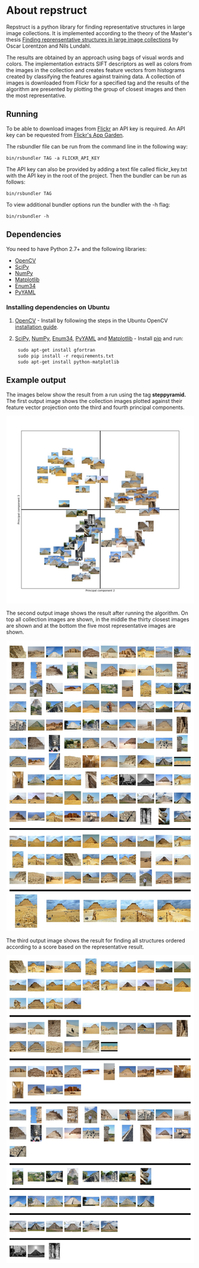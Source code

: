 # About repstruct

Repstruct is a python library for finding representative structures in large image collections. It is implemented according to the theory of the Master's thesis [Finding reprensentative structures in large image collections](http://www2.maths.lth.se/vision/education/pages/OscarNils09/) by Oscar Lorentzon and Nils Lundahl.

The results are obtained by an approach using bags of visual words and colors. The implementation extracts SIFT descriptors as well as colors from the images in the collection and creates feature vectors from histograms created by classifying the features against training data. A collection of images is downloaded from Flickr for a specified tag and the results of the algorithm are presented by plotting the group of closest images and then the most representative.

## Running
To be able to download images from [Flickr](https://www.flickr.com/) an API key is required. An API key can be requested from [Flickr's App Garden](https://www.flickr.com/services/apps/create/).

The rsbundler file can be run from the command line in the following way:

	bin/rsbundler TAG -a FLICKR_API_KEY

The API key can also be provided by adding a text file called flickr_key.txt with the API key in the root of the project. Then the bundler can be run as follows:

	bin/rsbundler TAG

To view additional bundler options run the bundler with the -h flag:
	
	bin/rsbundler -h

## Dependencies
You need to have Python 2.7+ and the following libraries:

* [OpenCV][]
* [SciPy][]
* [NumPy][]
* [Matplotlib][]
* [Enum34][]
* [PyYAML][]

### Installing dependencies on Ubuntu

1. [OpenCV][] - Install by following the steps in the Ubuntu OpenCV [installation guide](https://help.ubuntu.com/community/OpenCV).

2. [SciPy][], [NumPy][], [Enum34][], [PyYAML][] and [Matplotlib][] - Install [pip](https://pypi.python.org/pypi/pip) and run:

        sudo apt-get install gfortran
        sudo pip install -r requirements.txt
        sudo apt-get install python-matplotlib

## Example output

The images below show the result from a run using the tag **steppyramid.** The first output image shows the collection images plotted against their feature vector projection onto the third and fourth principal components. 

![PCA](example/pca.jpg)

The second output image shows the result after running the algorithm. On top all collection images are shown, in the middle the thirty closest images are shown and at the bottom the five most representative images are shown.

![Representative](example/representative.jpg)

The third output image shows the result for finding all structures ordered according to a score based on the representative result.

![Structures](example/structures.jpg)

[OpenCV]: http://opencv.org/ (Computer vision and machine learning software library)
[NumPy]: http://www.numpy.org/ (Scientific computing with Python)
[SciPy]: http://www.scipy.org/ (Fundamental library for scientific computing)
[Matplotlib]: http://matplotlib.sourceforge.net (Plotting in python)
[Enum34]: https://pypi.python.org/pypi/enum34 (Enum support in python 2.*)
[PyYAML]: http://pyyaml.org/ (YAML implementations for Python)